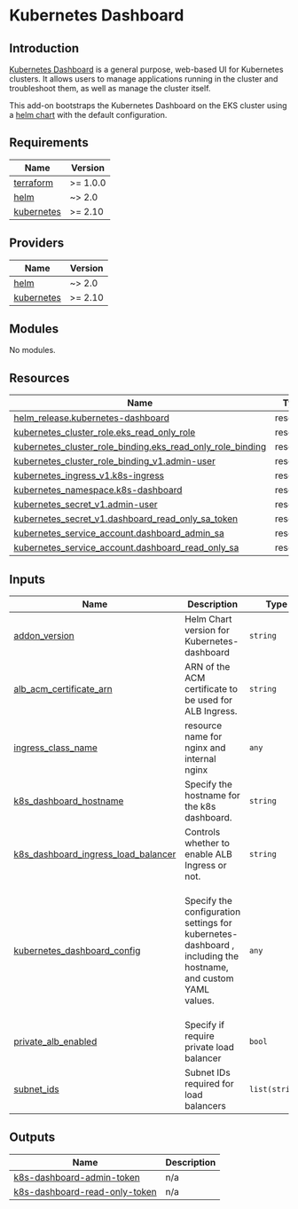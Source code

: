 # Kubernetes Dashboard

## Introduction

[Kubernetes Dashboard](https://github.com/kubernetes/dashboard) is a general purpose, web-based UI for Kubernetes clusters. It allows users to manage applications running in the cluster and troubleshoot them, as well as manage the cluster itself.

This add-on bootstraps the Kubernetes Dashboard on the EKS cluster using a [helm chart](https://artifacthub.io/packages/helm/k8s-dashboard/kubernetes-dashboard) with the default configuration.

<!-- BEGINNING OF PRE-COMMIT-TERRAFORM DOCS HOOK -->
## Requirements

| Name | Version |
|------|---------|
| <a name="requirement_terraform"></a> [terraform](#requirement\_terraform) | >= 1.0.0 |
| <a name="requirement_helm"></a> [helm](#requirement\_helm) | ~> 2.0 |
| <a name="requirement_kubernetes"></a> [kubernetes](#requirement\_kubernetes) | >= 2.10 |

## Providers

| Name | Version |
|------|---------|
| <a name="provider_helm"></a> [helm](#provider\_helm) | ~> 2.0 |
| <a name="provider_kubernetes"></a> [kubernetes](#provider\_kubernetes) | >= 2.10 |

## Modules

No modules.

## Resources

| Name | Type |
|------|------|
| [helm_release.kubernetes-dashboard](https://registry.terraform.io/providers/hashicorp/helm/latest/docs/resources/release) | resource |
| [kubernetes_cluster_role.eks_read_only_role](https://registry.terraform.io/providers/hashicorp/kubernetes/latest/docs/resources/cluster_role) | resource |
| [kubernetes_cluster_role_binding.eks_read_only_role_binding](https://registry.terraform.io/providers/hashicorp/kubernetes/latest/docs/resources/cluster_role_binding) | resource |
| [kubernetes_cluster_role_binding_v1.admin-user](https://registry.terraform.io/providers/hashicorp/kubernetes/latest/docs/resources/cluster_role_binding_v1) | resource |
| [kubernetes_ingress_v1.k8s-ingress](https://registry.terraform.io/providers/hashicorp/kubernetes/latest/docs/resources/ingress_v1) | resource |
| [kubernetes_namespace.k8s-dashboard](https://registry.terraform.io/providers/hashicorp/kubernetes/latest/docs/resources/namespace) | resource |
| [kubernetes_secret_v1.admin-user](https://registry.terraform.io/providers/hashicorp/kubernetes/latest/docs/resources/secret_v1) | resource |
| [kubernetes_secret_v1.dashboard_read_only_sa_token](https://registry.terraform.io/providers/hashicorp/kubernetes/latest/docs/resources/secret_v1) | resource |
| [kubernetes_service_account.dashboard_admin_sa](https://registry.terraform.io/providers/hashicorp/kubernetes/latest/docs/resources/service_account) | resource |
| [kubernetes_service_account.dashboard_read_only_sa](https://registry.terraform.io/providers/hashicorp/kubernetes/latest/docs/resources/service_account) | resource |

## Inputs

| Name | Description | Type | Default | Required |
|------|-------------|------|---------|:--------:|
| <a name="input_addon_version"></a> [addon\_version](#input\_addon\_version) | Helm Chart version for Kubernetes-dashboard | `string` | `"6.0.8"` | no |
| <a name="input_alb_acm_certificate_arn"></a> [alb\_acm\_certificate\_arn](#input\_alb\_acm\_certificate\_arn) | ARN of the ACM certificate to be used for ALB Ingress. | `string` | `""` | no |
| <a name="input_ingress_class_name"></a> [ingress\_class\_name](#input\_ingress\_class\_name) | resource name for nginx and internal nginx | `any` | `""` | no |
| <a name="input_k8s_dashboard_hostname"></a> [k8s\_dashboard\_hostname](#input\_k8s\_dashboard\_hostname) | Specify the hostname for the k8s dashboard. | `string` | `""` | no |
| <a name="input_k8s_dashboard_ingress_load_balancer"></a> [k8s\_dashboard\_ingress\_load\_balancer](#input\_k8s\_dashboard\_ingress\_load\_balancer) | Controls whether to enable ALB Ingress or not. | `string` | `"nlb"` | no |
| <a name="input_kubernetes_dashboard_config"></a> [kubernetes\_dashboard\_config](#input\_kubernetes\_dashboard\_config) | Specify the configuration settings for kubernetes-dashboard , including the hostname, and custom YAML values. | `any` | <pre>{<br>  "alb_acm_certificate_arn": "",<br>  "enable_service_monitor": "",<br>  "ingress_class_name": "",<br>  "k8s_dashboard_hostname": "",<br>  "k8s_dashboard_ingress_load_balancer": "nlb",<br>  "private_alb_enabled": false,<br>  "subnet_ids": [],<br>  "values_yaml": ""<br>}</pre> | no |
| <a name="input_private_alb_enabled"></a> [private\_alb\_enabled](#input\_private\_alb\_enabled) | Specify if require private load balancer | `bool` | `false` | no |
| <a name="input_subnet_ids"></a> [subnet\_ids](#input\_subnet\_ids) | Subnet IDs required for load balancers | `list(string)` | <pre>[<br>  ""<br>]</pre> | no |

## Outputs

| Name | Description |
|------|-------------|
| <a name="output_k8s-dashboard-admin-token"></a> [k8s-dashboard-admin-token](#output\_k8s-dashboard-admin-token) | n/a |
| <a name="output_k8s-dashboard-read-only-token"></a> [k8s-dashboard-read-only-token](#output\_k8s-dashboard-read-only-token) | n/a |
<!-- END OF PRE-COMMIT-TERRAFORM DOCS HOOK -->
